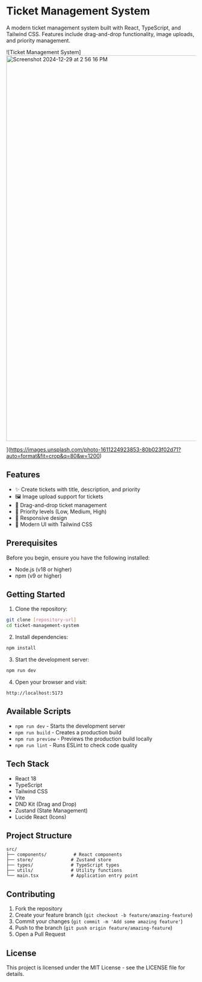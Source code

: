 # Ticket Management System

A modern ticket management system built with React, TypeScript, and Tailwind CSS. Features include drag-and-drop functionality, image uploads, and priority management.


![Ticket Management System] <img width="1027" alt="Screenshot 2024-12-29 at 2 56 16 PM" src="https://github.com/user-attachments/assets/3adb7cf2-b01b-4a85-97fc-c4e6145f321e" />

](https://images.unsplash.com/photo-1611224923853-80b023f02d71?auto=format&fit=crop&q=80&w=1200)

## Features

- ✨ Create tickets with title, description, and priority
- 🖼️ Image upload support for tickets
- 🔄 Drag-and-drop ticket management
- 🎯 Priority levels (Low, Medium, High)
- 📱 Responsive design
- 🎨 Modern UI with Tailwind CSS

## Prerequisites

Before you begin, ensure you have the following installed:
- Node.js (v18 or higher)
- npm (v9 or higher)

## Getting Started

1. Clone the repository:
```bash
git clone [repository-url]
cd ticket-management-system
```

2. Install dependencies:
```bash
npm install
```

3. Start the development server:
```bash
npm run dev
```

4. Open your browser and visit:
```
http://localhost:5173
```

## Available Scripts

- `npm run dev` - Starts the development server
- `npm run build` - Creates a production build
- `npm run preview` - Previews the production build locally
- `npm run lint` - Runs ESLint to check code quality

## Tech Stack

- React 18
- TypeScript
- Tailwind CSS
- Vite
- DND Kit (Drag and Drop)
- Zustand (State Management)
- Lucide React (Icons)

## Project Structure

```
src/
├── components/          # React components
├── store/              # Zustand store
├── types/              # TypeScript types
├── utils/              # Utility functions
└── main.tsx            # Application entry point
```

## Contributing

1. Fork the repository
2. Create your feature branch (`git checkout -b feature/amazing-feature`)
3. Commit your changes (`git commit -m 'Add some amazing feature'`)
4. Push to the branch (`git push origin feature/amazing-feature`)
5. Open a Pull Request

## License

This project is licensed under the MIT License - see the LICENSE file for details.
